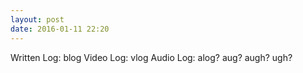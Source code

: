 ```yaml
---
layout: post
date: 2016-01-11 22:20
---
```

Written Log: blog
Video Log: vlog
Audio Log: alog? aug? augh? ugh?
